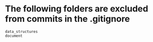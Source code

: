 # The following folders are excluded from commits in the .gitignore


```
data_structures
document
```

